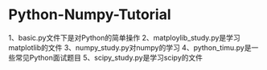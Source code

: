 # Python-Numpy-Tutorial
1、basic.py文件下是对Python的简单操作
2、matploylib_study.py是学习matplotlib的文件
3、numpy_study.py对numpy的学习
4、python_timu.py是一些常见Python面试题目
5、scipy_study.py是学习scipy的文件
